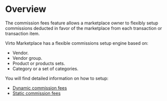 # Overview

The commission fees feature allows a marketplace owner to flexibly setup commissions deducted in favor of the marketplace from each transaction or transaction item. 

Virto Marketplace has a flexible commissions setup engine based on:

* Vendor.
* Vendor group. 
* Product or products sets.
* Category or a set of categories.

You will find detailed information on how to setup:

* [Dynamic commission fees](dynamic-commission-fees.md)
* [Static commission fees](static-commission-fees.md)